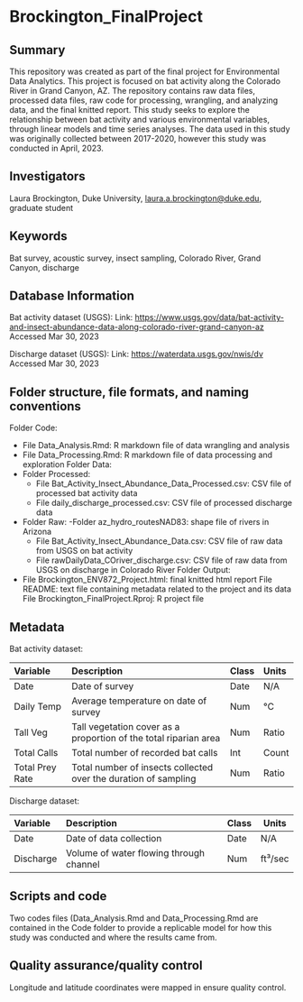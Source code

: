 # Brockington_FinalProject

## Summary

This repository was created as part of the final project for Environmental Data Analytics. This project is focused on bat activity along the Colorado River in Grand Canyon, AZ. The repository contains raw data files, processed data files, raw code for processing, wrangling, and analyzing data, and the final knitted report. This study seeks to explore the relationship between bat activity and various environmental variables, through linear models and time series analyses. The data used in this study was originally collected between 2017-2020, however this study was conducted in April, 2023.


## Investigators

Laura Brockington, Duke University, laura.a.brockington@duke.edu, graduate student


## Keywords

Bat survey, acoustic survey, insect sampling, Colorado River, Grand Canyon, discharge


## Database Information

Bat activity dataset (USGS):
Link: https://www.usgs.gov/data/bat-activity-and-insect-abundance-data-along-colorado-river-grand-canyon-az
Accessed Mar 30, 2023

Discharge dataset (USGS):
Link: https://waterdata.usgs.gov/nwis/dv
Accessed Mar 30, 2023


## Folder structure, file formats, and naming conventions 

Folder Code:
- File Data_Analysis.Rmd: R markdown file of data wrangling and analysis
- File Data_Processing.Rmd: R markdown file of data processing and exploration
Folder Data:
- Folder Processed:
	- File Bat_Activity_Insect_Abundance_Data_Processed.csv: CSV file of processed bat activity data
	- File daily_discharge_processed.csv: CSV file of processed discharge data
- Folder Raw:
	-Folder az_hydro_routesNAD83: shape file of rivers in Arizona
	- File Bat_Activity_Insect_Abundance_Data.csv: CSV file of raw data from USGS on bat activity
	- File rawDailyData_COriver_discharge.csv: CSV file of raw data from USGS on discharge in Colorado River
Folder Output:
- File Brockington_ENV872_Project.html: final knitted html report
File README: text file containing metadata related to the project and its data
File Brockington_FinalProject.Rproj: R project file 


## Metadata

Bat activity dataset:

| Variable         | Description                                                      | Class | Units ||:-----------------|:-----------------------------------------------------------------|:------|:------|| Date             | Date of survey                                                   | Date  | N/A   || Daily Temp       | Average temperature on date of survey                            | Num   | °C    || Tall Veg         | Tall vegetation cover as a proportion of the total riparian area | Num   | Ratio || Total Calls      | Total number of recorded bat calls                               | Int   | Count || Total Prey Rate  | Total number of insects collected over the duration of sampling  | Num   | Ratio |


Discharge dataset:

| Variable  | Description                             | Class | Units   |
|:----------|:----------------------------------------|:------|---------|
| Date      | Date of data collection                 | Date  | N/A     |
| Discharge | Volume of water flowing through channel | Num   | ft³/sec |


## Scripts and code

Two codes files (Data_Analysis.Rmd and Data_Processing.Rmd are contained in the Code folder to provide a replicable model for how this study was conducted and where the results came from.


## Quality assurance/quality control

Longitude and latitude coordinates were mapped in ensure quality control.
